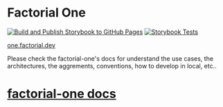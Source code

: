 # Factorial One

[![Build and Publish Storybook to GitHub Pages](https://github.com/factorialco/factorial-one/actions/workflows/deploy.yaml/badge.svg)](https://github.com/josepjaume/factorial-one/actions/workflows/deploy.yaml)
[![Storybook Tests](https://github.com/factorialco/factorial-one/actions/workflows/storybook-tests.yaml/badge.svg)](https://github.com/josepjaume/factorial-one/actions/workflows/storybook-tests.yaml)

[one.factorial.dev](https://one.factorial.dev/)



Please check the factorial-one's docs for understand the use cases, the architectures, the aggrements, conventions, how to develop in local, etc..

# [factorial-one docs](docs/index.md)
